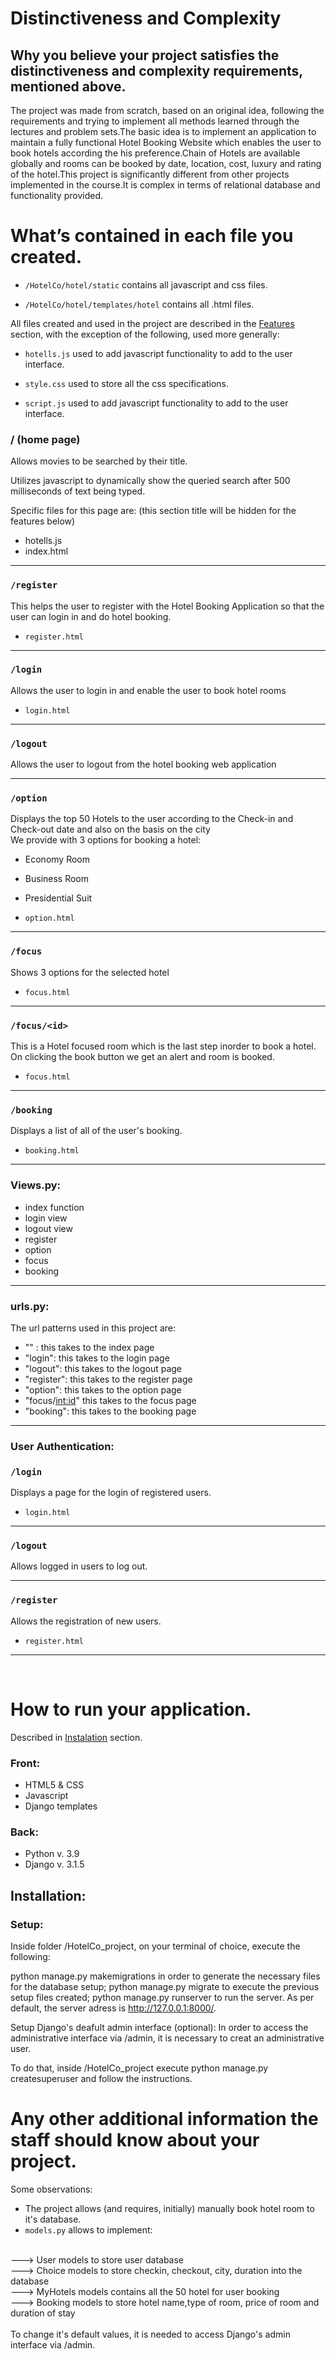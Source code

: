 # Distinctiveness and Complexity
## Why you believe your project satisfies the distinctiveness and complexity requirements, mentioned above.

The project was made from scratch, based on an original idea, following the requirements and trying to implement all methods learned through the lectures and problem sets.The basic idea is to implement an application to maintain a fully functional Hotel Booking Website which enables the user to book hotels according the his preference.Chain of Hotels are available globally and rooms can be booked by date, location, cost, luxury and rating of the hotel.This project is significantly different from other projects implemented in the course.It is complex in terms of relational database and functionality provided.

# What’s contained in each file you created.

  - `/HotelCo/hotel/static` contains all javascript and css files.

  - `/HotelCo/hotel/templates/hotel` contains all .html files.

All files created and used in the project are described in the [Features](#features) section, with the exception of the following, used more generally:

  - `hotells.js` used to add javascript functionality to add to the user interface.

  - `style.css` used to store all the css specifications.

  - `script.js` used to add javascript functionality to add to the user interface.
### / (home page)
Allows movies to be searched by their title.

Utilizes javascript to dynamically show the queried search after 500 milliseconds of text being typed.

Specific files for this page are: (this section title will be hidden for the features below)

- hotells.js
- index.html
---------------
### `/register`

This helps the user to register with the Hotel Booking Application so that the user can login in and do hotel booking.

- `register.html`

---------------
### `/login`

Allows the user to login in and enable the user to book hotel rooms

- `login.html`

---------------
### `/logout`

Allows the user to logout from the hotel booking web application

---------------
### `/option`

Displays the top 50 Hotels to the user according to the Check-in and Check-out date and also on the basis on the city
<br>
We provide with 3 options for booking a hotel:
- Economy Room
- Business Room
- Presidential Suit

- `option.html`

---------------
### `/focus`

Shows 3 options for the selected hotel 

- `focus.html`

---------------
### `/focus/<id>`

This is a Hotel focused room which is the last step inorder to book a hotel. On clicking the book button we get an alert and room is booked.

- `focus.html`

---------------
### `/booking`

Displays a list of all of the user's booking.

- `booking.html`

---------------
### Views.py:
* index function
* login view
* logout view
* register
* option
* focus
* booking
---------------
### urls.py:
The url patterns used in this project are:
* "" : this takes to the index page
* "login": this takes to the login page
* "logout": this takes to the logout page
* "register": this takes to the register page
* "option": this takes to the option page
* "focus/<int:id>" this takes to the focus page
* "booking": this takes to the booking page
---------------
### User Authentication:

### `/login`

Displays a page for the login of registered users.

- `login.html`

---------------
### `/logout`

Allows logged in users to log out.

---------------
### `/register`

Allows the registration of new users. 

- `register.html`

---------------

&nbsp;

# How to run your application.

Described in [Instalation](#instalation) section.
### Front:
- HTML5 & CSS <br>
- Javascript <br>
- Django templates <br>
### Back:
- Python v. 3.9 <br>
- Django v. 3.1.5 <br>
## Installation:
### Setup:
Inside folder /HotelCo_project, on your terminal of choice, execute the following:

python manage.py makemigrations in order to generate the necessary files for the database setup;
python manage.py migrate to execute the previous setup files created;
python manage.py runserver to run the server.
As per default, the server adress is http://127.0.0.1:8000/.

Setup Django's deafult admin interface (optional):
In order to access the administrative interface via /admin, it is necessary to creat an administrative user.

To do that, inside /HotelCo_project execute python manage.py createsuperuser and follow the instructions.

# Any other additional information the staff should know about your project.
Some observations:
- The project allows (and requires, initially) manually book hotel room to it's database.
- `models.py` allows to implement:
<br>
--->  User models to store user database
<br>
--->  Choice models to store checkin, checkout, city, duration into the database
<br>
--->  MyHotels models contains all the 50 hotel for user booking
<br>
--->  Booking models to store hotel name,type of room, price of room and duration of stay
<br>
<br>
To change it's default values, it is needed to access Django's admin interface via /admin.


